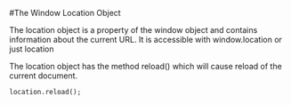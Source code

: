 #The Window Location Object

The location object is a property of the window object and contains information about the current URL. It is accessible with window.location or just location

The location object has the method reload() which will cause reload of the current document.
```
location.reload();
```
